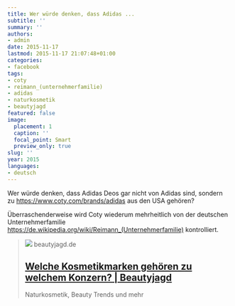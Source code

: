 ```yaml
---
title: Wer würde denken, dass Adidas ...
subtitle: ''
summary: ''
authors:
- admin
date: 2015-11-17
lastmod: 2015-11-17 21:07:48+01:00
categories:
- facebook
tags:
- coty
- reimann_(unternehmerfamilie)
- adidas
- naturkosmetik
- beautyjagd
featured: false
image:
  placement: 1
  caption: ''
  focal_point: Smart
  preview_only: true
slug: ''
year: 2015
languages:
- deutsch
---
```


Wer würde denken, dass Adidas Deos gar nicht von Adidas sind, sondern zu https://www.coty.com/brands/adidas aus den USA gehören?

Überraschenderweise wird Coty wiederum mehrheitlich von der deutschen Unternehmerfamilie https://de.wikipedia.org/wiki/Reimann_(Unternehmerfamilie) kontrolliert.
> [![](https://beautyjagd.de/wp-content/uploads/2012/06/marken-und-konzerne-kosmetik.jpg)](http://beautyjagd.de/2012/06/03/welche-kosmetikmarken-gehoren-zu-welchem-konzern/)
> beautyjagd.de
> ## [Welche Kosmetikmarken gehören zu welchem Konzern? | Beautyjagd](http://beautyjagd.de/2012/06/03/welche-kosmetikmarken-gehoren-zu-welchem-konzern/)
>
>Naturkosmetik, Beauty Trends und mehr